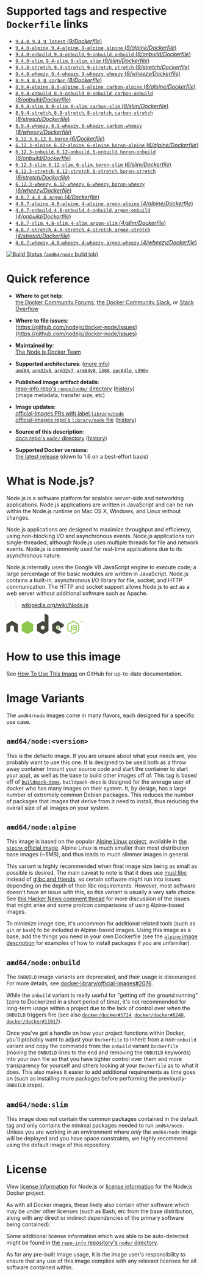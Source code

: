 <!--

********************************************************************************

WARNING:

    DO NOT EDIT "node/README.md"

    IT IS AUTO-GENERATED

    (from the other files in "node/" combined with a set of templates)

********************************************************************************

-->

# Supported tags and respective `Dockerfile` links

-	[`9.4.0`, `9.4`, `9`, `latest` (*9/Dockerfile*)](https://github.com/nodejs/docker-node/blob/df8782dfddf8c70663f0a7d19942120b1d6977a5/9/Dockerfile)
-	[`9.4.0-alpine`, `9.4-alpine`, `9-alpine`, `alpine` (*9/alpine/Dockerfile*)](https://github.com/nodejs/docker-node/blob/df8782dfddf8c70663f0a7d19942120b1d6977a5/9/alpine/Dockerfile)
-	[`9.4.0-onbuild`, `9.4-onbuild`, `9-onbuild`, `onbuild` (*9/onbuild/Dockerfile*)](https://github.com/nodejs/docker-node/blob/df8782dfddf8c70663f0a7d19942120b1d6977a5/9/onbuild/Dockerfile)
-	[`9.4.0-slim`, `9.4-slim`, `9-slim`, `slim` (*9/slim/Dockerfile*)](https://github.com/nodejs/docker-node/blob/df8782dfddf8c70663f0a7d19942120b1d6977a5/9/slim/Dockerfile)
-	[`9.4.0-stretch`, `9.4-stretch`, `9-stretch`, `stretch` (*9/stretch/Dockerfile*)](https://github.com/nodejs/docker-node/blob/df8782dfddf8c70663f0a7d19942120b1d6977a5/9/stretch/Dockerfile)
-	[`9.4.0-wheezy`, `9.4-wheezy`, `9-wheezy`, `wheezy` (*9/wheezy/Dockerfile*)](https://github.com/nodejs/docker-node/blob/df8782dfddf8c70663f0a7d19942120b1d6977a5/9/wheezy/Dockerfile)
-	[`8.9.4`, `8.9`, `8`, `carbon` (*8/Dockerfile*)](https://github.com/nodejs/docker-node/blob/994f8286cb0efc92578902d5fd11182f63a59869/8/Dockerfile)
-	[`8.9.4-alpine`, `8.9-alpine`, `8-alpine`, `carbon-alpine` (*8/alpine/Dockerfile*)](https://github.com/nodejs/docker-node/blob/994f8286cb0efc92578902d5fd11182f63a59869/8/alpine/Dockerfile)
-	[`8.9.4-onbuild`, `8.9-onbuild`, `8-onbuild`, `carbon-onbuild` (*8/onbuild/Dockerfile*)](https://github.com/nodejs/docker-node/blob/994f8286cb0efc92578902d5fd11182f63a59869/8/onbuild/Dockerfile)
-	[`8.9.4-slim`, `8.9-slim`, `8-slim`, `carbon-slim` (*8/slim/Dockerfile*)](https://github.com/nodejs/docker-node/blob/994f8286cb0efc92578902d5fd11182f63a59869/8/slim/Dockerfile)
-	[`8.9.4-stretch`, `8.9-stretch`, `8-stretch`, `carbon-stretch` (*8/stretch/Dockerfile*)](https://github.com/nodejs/docker-node/blob/994f8286cb0efc92578902d5fd11182f63a59869/8/stretch/Dockerfile)
-	[`8.9.4-wheezy`, `8.9-wheezy`, `8-wheezy`, `carbon-wheezy` (*8/wheezy/Dockerfile*)](https://github.com/nodejs/docker-node/blob/994f8286cb0efc92578902d5fd11182f63a59869/8/wheezy/Dockerfile)
-	[`6.12.3`, `6.12`, `6`, `boron` (*6/Dockerfile*)](https://github.com/nodejs/docker-node/blob/29b421ce1fcd412432ee139dca842b40d6e28cce/6/Dockerfile)
-	[`6.12.3-alpine`, `6.12-alpine`, `6-alpine`, `boron-alpine` (*6/alpine/Dockerfile*)](https://github.com/nodejs/docker-node/blob/29b421ce1fcd412432ee139dca842b40d6e28cce/6/alpine/Dockerfile)
-	[`6.12.3-onbuild`, `6.12-onbuild`, `6-onbuild`, `boron-onbuild` (*6/onbuild/Dockerfile*)](https://github.com/nodejs/docker-node/blob/29b421ce1fcd412432ee139dca842b40d6e28cce/6/onbuild/Dockerfile)
-	[`6.12.3-slim`, `6.12-slim`, `6-slim`, `boron-slim` (*6/slim/Dockerfile*)](https://github.com/nodejs/docker-node/blob/29b421ce1fcd412432ee139dca842b40d6e28cce/6/slim/Dockerfile)
-	[`6.12.3-stretch`, `6.12-stretch`, `6-stretch`, `boron-stretch` (*6/stretch/Dockerfile*)](https://github.com/nodejs/docker-node/blob/29b421ce1fcd412432ee139dca842b40d6e28cce/6/stretch/Dockerfile)
-	[`6.12.3-wheezy`, `6.12-wheezy`, `6-wheezy`, `boron-wheezy` (*6/wheezy/Dockerfile*)](https://github.com/nodejs/docker-node/blob/29b421ce1fcd412432ee139dca842b40d6e28cce/6/wheezy/Dockerfile)
-	[`4.8.7`, `4.8`, `4`, `argon` (*4/Dockerfile*)](https://github.com/nodejs/docker-node/blob/2dfcf38dafc79c0e163293b8a84f4daf7c0d6898/4/Dockerfile)
-	[`4.8.7-alpine`, `4.8-alpine`, `4-alpine`, `argon-alpine` (*4/alpine/Dockerfile*)](https://github.com/nodejs/docker-node/blob/2dfcf38dafc79c0e163293b8a84f4daf7c0d6898/4/alpine/Dockerfile)
-	[`4.8.7-onbuild`, `4.8-onbuild`, `4-onbuild`, `argon-onbuild` (*4/onbuild/Dockerfile*)](https://github.com/nodejs/docker-node/blob/2dfcf38dafc79c0e163293b8a84f4daf7c0d6898/4/onbuild/Dockerfile)
-	[`4.8.7-slim`, `4.8-slim`, `4-slim`, `argon-slim` (*4/slim/Dockerfile*)](https://github.com/nodejs/docker-node/blob/2dfcf38dafc79c0e163293b8a84f4daf7c0d6898/4/slim/Dockerfile)
-	[`4.8.7-stretch`, `4.8-stretch`, `4-stretch`, `argon-stretch` (*4/stretch/Dockerfile*)](https://github.com/nodejs/docker-node/blob/2dfcf38dafc79c0e163293b8a84f4daf7c0d6898/4/stretch/Dockerfile)
-	[`4.8.7-wheezy`, `4.8-wheezy`, `4-wheezy`, `argon-wheezy` (*4/wheezy/Dockerfile*)](https://github.com/nodejs/docker-node/blob/2dfcf38dafc79c0e163293b8a84f4daf7c0d6898/4/wheezy/Dockerfile)

[![Build Status](https://doi-janky.infosiftr.net/job/multiarch/job/amd64/job/node/badge/icon) (`amd64/node` build job)](https://doi-janky.infosiftr.net/job/multiarch/job/amd64/job/node/)

# Quick reference

-	**Where to get help**:  
	[the Docker Community Forums](https://forums.docker.com/), [the Docker Community Slack](https://blog.docker.com/2016/11/introducing-docker-community-directory-docker-community-slack/), or [Stack Overflow](https://stackoverflow.com/search?tab=newest&q=docker)

-	**Where to file issues**:  
	[https://github.com/nodejs/docker-node/issues](https://github.com/nodejs/docker-node/issues)

-	**Maintained by**:  
	[The Node.js Docker Team](https://github.com/nodejs/docker-node)

-	**Supported architectures**: ([more info](https://github.com/docker-library/official-images#architectures-other-than-amd64))  
	[`amd64`](https://hub.docker.com/r/amd64/node/), [`arm32v6`](https://hub.docker.com/r/arm32v6/node/), [`arm32v7`](https://hub.docker.com/r/arm32v7/node/), [`arm64v8`](https://hub.docker.com/r/arm64v8/node/), [`i386`](https://hub.docker.com/r/i386/node/), [`ppc64le`](https://hub.docker.com/r/ppc64le/node/), [`s390x`](https://hub.docker.com/r/s390x/node/)

-	**Published image artifact details**:  
	[repo-info repo's `repos/node/` directory](https://github.com/docker-library/repo-info/blob/master/repos/node) ([history](https://github.com/docker-library/repo-info/commits/master/repos/node))  
	(image metadata, transfer size, etc)

-	**Image updates**:  
	[official-images PRs with label `library/node`](https://github.com/docker-library/official-images/pulls?q=label%3Alibrary%2Fnode)  
	[official-images repo's `library/node` file](https://github.com/docker-library/official-images/blob/master/library/node) ([history](https://github.com/docker-library/official-images/commits/master/library/node))

-	**Source of this description**:  
	[docs repo's `node/` directory](https://github.com/docker-library/docs/tree/master/node) ([history](https://github.com/docker-library/docs/commits/master/node))

-	**Supported Docker versions**:  
	[the latest release](https://github.com/docker/docker-ce/releases/latest) (down to 1.6 on a best-effort basis)

# What is Node.js?

Node.js is a software platform for scalable server-side and networking applications. Node.js applications are written in JavaScript and can be run within the Node.js runtime on Mac OS X, Windows, and Linux without changes.

Node.js applications are designed to maximize throughput and efficiency, using non-blocking I/O and asynchronous events. Node.js applications run single-threaded, although Node.js uses multiple threads for file and network events. Node.js is commonly used for real-time applications due to its asynchronous nature.

Node.js internally uses the Google V8 JavaScript engine to execute code; a large percentage of the basic modules are written in JavaScript. Node.js contains a built-in, asynchronous I/O library for file, socket, and HTTP communication. The HTTP and socket support allows Node.js to act as a web server without additional software such as Apache.

> [wikipedia.org/wiki/Node.js](https://en.wikipedia.org/wiki/Node.js)

![logo](https://raw.githubusercontent.com/docker-library/docs/01c12653951b2fe592c1f93a13b4e289ada0e3a1/node/logo.png)

# How to use this image

See [How To Use This Image](https://github.com/nodejs/docker-node/blob/master/README.md#how-to-use-this-image) on GitHub for up-to-date documentation.

# Image Variants

The `amd64/node` images come in many flavors, each designed for a specific use case.

## `amd64/node:<version>`

This is the defacto image. If you are unsure about what your needs are, you probably want to use this one. It is designed to be used both as a throw away container (mount your source code and start the container to start your app), as well as the base to build other images off of. This tag is based off of [`buildpack-deps`](https://registry.hub.docker.com/_/buildpack-deps/). `buildpack-deps` is designed for the average user of docker who has many images on their system. It, by design, has a large number of extremely common Debian packages. This reduces the number of packages that images that derive from it need to install, thus reducing the overall size of all images on your system.

## `amd64/node:alpine`

This image is based on the popular [Alpine Linux project](http://alpinelinux.org), available in [the `alpine` official image](https://hub.docker.com/_/alpine). Alpine Linux is much smaller than most distribution base images (~5MB), and thus leads to much slimmer images in general.

This variant is highly recommended when final image size being as small as possible is desired. The main caveat to note is that it does use [musl libc](http://www.musl-libc.org) instead of [glibc and friends](http://www.etalabs.net/compare_libcs.html), so certain software might run into issues depending on the depth of their libc requirements. However, most software doesn't have an issue with this, so this variant is usually a very safe choice. See [this Hacker News comment thread](https://news.ycombinator.com/item?id=10782897) for more discussion of the issues that might arise and some pro/con comparisons of using Alpine-based images.

To minimize image size, it's uncommon for additional related tools (such as `git` or `bash`) to be included in Alpine-based images. Using this image as a base, add the things you need in your own Dockerfile (see the [`alpine` image description](https://hub.docker.com/_/alpine/) for examples of how to install packages if you are unfamiliar).

## `amd64/node:onbuild`

The `ONBUILD` image variants are deprecated, and their usage is discouraged. For more details, see [docker-library/official-images#2076](https://github.com/docker-library/official-images/issues/2076).

While the `onbuild` variant is really useful for "getting off the ground running" (zero to Dockerized in a short period of time), it's not recommended for long-term usage within a project due to the lack of control over *when* the `ONBUILD` triggers fire (see also [`docker/docker#5714`](https://github.com/docker/docker/issues/5714), [`docker/docker#8240`](https://github.com/docker/docker/issues/8240), [`docker/docker#11917`](https://github.com/docker/docker/issues/11917)).

Once you've got a handle on how your project functions within Docker, you'll probably want to adjust your `Dockerfile` to inherit from a non-`onbuild` variant and copy the commands from the `onbuild` variant `Dockerfile` (moving the `ONBUILD` lines to the end and removing the `ONBUILD` keywords) into your own file so that you have tighter control over them and more transparency for yourself and others looking at your `Dockerfile` as to what it does. This also makes it easier to add additional requirements as time goes on (such as installing more packages before performing the previously-`ONBUILD` steps).

## `amd64/node:slim`

This image does not contain the common packages contained in the default tag and only contains the minimal packages needed to run `amd64/node`. Unless you are working in an environment where *only* the `amd64/node` image will be deployed and you have space constraints, we highly recommend using the default image of this repository.

# License

View [license information](https://github.com/nodejs/node/blob/master/LICENSE) for Node.js or [license information](https://github.com/nodejs/docker-node/blob/master/LICENSE) for the Node.js Docker project.

As with all Docker images, these likely also contain other software which may be under other licenses (such as Bash, etc from the base distribution, along with any direct or indirect dependencies of the primary software being contained).

Some additional license information which was able to be auto-detected might be found in [the `repo-info` repository's `node/` directory](https://github.com/docker-library/repo-info/tree/master/repos/node).

As for any pre-built image usage, it is the image user's responsibility to ensure that any use of this image complies with any relevant licenses for all software contained within.

